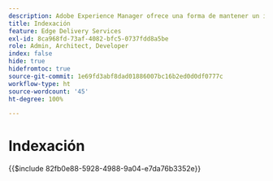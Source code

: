 ```yaml
---
description: Adobe Experience Manager ofrece una forma de mantener un índice de todas las páginas publicadas en una sección concreta del sitio web. Esto se utiliza comúnmente para crear listas y fuentes, y habilitar casos de uso de búsqueda y filtrado para sus páginas o fragmentos de contenido.
title: Indexación
feature: Edge Delivery Services
exl-id: 8ca968fd-73af-4082-bfc5-0737fdd8a5be
role: Admin, Architect, Developer
index: false
hide: true
hidefromtoc: true
source-git-commit: 1e69fd3abf8dad01886007bc16b2ed0d0df0777c
workflow-type: ht
source-wordcount: '45'
ht-degree: 100%

---
```


# Indexación

{{$include 82fb0e88-5928-4988-9a04-e7da76b3352e}}
